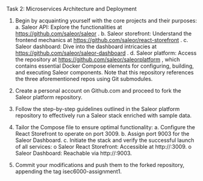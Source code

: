 Task 2: Microservices Architecture and Deployment
1. Begin by acquainting yourself with the core projects and their purposes:
a. Saleor API: Explore the functionalities at https://github.com/saleor/saleor .
b. Saleor storefront: Understand the frontend mechanics at
https://github.com/saleor/react-storefront .
c. Saleor dashboard: Dive into the dashboard intricacies at
https://github.com/saleor/saleor-dashboard .
d. Saleor platform: Access the repository at https://github.com/saleor/saleorplatform , which contains essential Docker Compose elements for configuring,
building, and executing Saleor components. Note that this repository references
the three aforementioned repos using Git submodules.

2. Create a personal account on Github.com and proceed to fork the Saleor platform
repository.
3. Follow the step-by-step guidelines outlined in the Saleor platform repository to
effectively run a Saleor stack enriched with sample data.
4. Tailor the Compose file to ensure optimal functionality:
a. Configure the React Storefront to operate on port 3009.
b. Assign port 9003 for the Saleor Dashboard.
c. Initiate the stack and verify the successful launch of all services:
o Saleor React Storefront: Accessible at http://<Your-Linux-Server-IP>:3009.
o Saleor Dashboard: Reachable via http://<Your-Linux-Server-IP>:9003.
5. Commit your modifications and push them to the forked repository, appending the
tag isec6000-assignment1.
